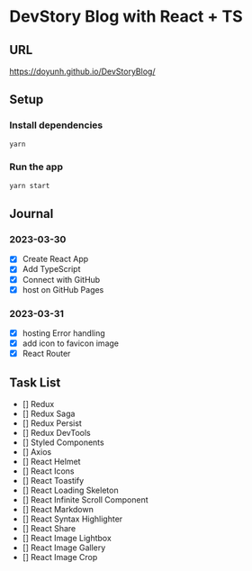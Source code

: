 # DevStory Blog with React + TS

## URL

https://doyunh.github.io/DevStoryBlog/

## Setup

### Install dependencies

```bash
yarn
```

### Run the app

```bash
yarn start
```

## Journal

### 2023-03-30

- [x] Create React App
- [x] Add TypeScript
- [x] Connect with GitHub
- [x] host on GitHub Pages

### 2023-03-31

- [x] hosting Error handling
- [x] add icon to favicon image
- [x] React Router

## Task List

- [] Redux
- [] Redux Saga
- [] Redux Persist
- [] Redux DevTools
- [] Styled Components
- [] Axios
- [] React Helmet
- [] React Icons
- [] React Toastify
- [] React Loading Skeleton
- [] React Infinite Scroll Component
- [] React Markdown
- [] React Syntax Highlighter
- [] React Share
- [] React Image Lightbox
- [] React Image Gallery
- [] React Image Crop
